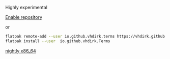 
Highly experimental


[Enable repository](./io.github.vhdirk.Terms.flatpakrepo)

or


```sh
flatpak remote-add --user io.github.vhdirk.terms https://vhdirk.github.io/terms/io.github.vhdirk.Terms.flatpakrepo
flatpak install --user  io.github.vhdirk.Terms

```



[nightly x86_64](https://nightly.link/vhdirk/terms/workflows/docs/main/io.github.vhdirk.Terms-x86_64.zip)

